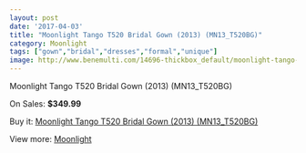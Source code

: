 ```yaml
---
layout: post
date: '2017-04-03'
title: "Moonlight Tango T520 Bridal Gown (2013) (MN13_T520BG)"
category: Moonlight
tags: ["gown","bridal","dresses","formal","unique"]
image: http://www.benemulti.com/14696-thickbox_default/moonlight-tango-t520-bridal-gown-2013-mn13t520bg.jpg
---
```

Moonlight Tango T520 Bridal Gown (2013) (MN13_T520BG)

On Sales: **$349.99**
<a href="https://www.benemulti.com/en/moonlight/5612-moonlight-tango-t520-bridal-gown-2013-mn13t520bg.html"><amp-img layout="responsive" width="600" height="600" src="//www.benemulti.com/14696-thickbox_default/moonlight-tango-t520-bridal-gown-2013-mn13t520bg.jpg" alt="Moonlight Tango T520 Bridal Gown (2013) (MN13_T520BG) 0" /></a>
<a href="https://www.benemulti.com/en/moonlight/5612-moonlight-tango-t520-bridal-gown-2013-mn13t520bg.html"><amp-img layout="responsive" width="600" height="600" src="//www.benemulti.com/14697-thickbox_default/moonlight-tango-t520-bridal-gown-2013-mn13t520bg.jpg" alt="Moonlight Tango T520 Bridal Gown (2013) (MN13_T520BG) 1" /></a>

Buy it: [Moonlight Tango T520 Bridal Gown (2013) (MN13_T520BG)](https://www.benemulti.com/en/moonlight/5612-moonlight-tango-t520-bridal-gown-2013-mn13t520bg.html "Moonlight Tango T520 Bridal Gown (2013) (MN13_T520BG)")

View more: [Moonlight](https://www.benemulti.com/en/49-moonlight "Moonlight")